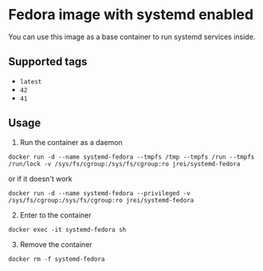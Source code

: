 # Fedora image with systemd enabled

You can use this image as a base container to run systemd services inside.

## Supported tags
 - `latest`
 - `42`
 - `41`

## Usage

1. Run the container as a daemon

`docker run -d --name systemd-fedora --tmpfs /tmp --tmpfs /run --tmpfs /run/lock -v /sys/fs/cgroup:/sys/fs/cgroup:ro jrei/systemd-fedora`

or if it doesn't work

`docker run -d --name systemd-fedora --privileged -v /sys/fs/cgroup:/sys/fs/cgroup:ro jrei/systemd-fedora`

2. Enter to the container

`docker exec -it systemd-fedora sh`

3. Remove the container

`docker rm -f systemd-fedora`
